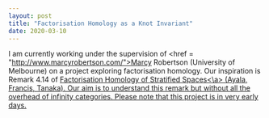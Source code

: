```yaml
---
layout: post
title: "Factorisation Homology as a Knot Invariant"
date: 2020-03-10
---
```


I am currently working under the supervision of <href = "http://www.marcyrobertson.com/">Marcy Robertson</a> (University of Melbourne) on a project exploring factorisation homology. Our inspiration is Remark 4.14 of <a href = "https://arxiv.org/abs/1409.0848">Factorisation Homology of Stratified Spaces<\a> (Ayala, Francis, Tanaka). Our aim is to understand this remark but without all the overhead of infinity categories. Please note that this project is in very early days.
